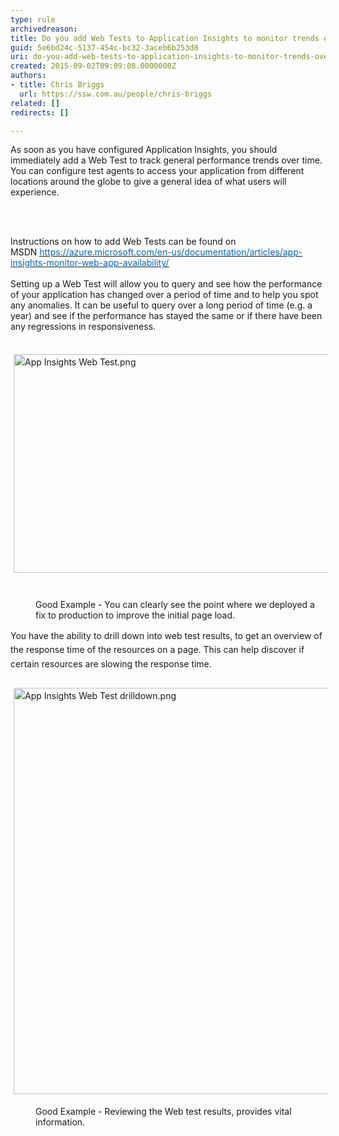 ```yaml
---
type: rule
archivedreason: 
title: Do you add Web Tests to Application Insights to monitor trends over time?
guid: 5e6bd24c-5137-454c-bc32-3aceb6b253d8
uri: do-you-add-web-tests-to-application-insights-to-monitor-trends-over-time
created: 2015-09-02T09:09:08.0000000Z
authors:
- title: Chris Briggs
  url: https://ssw.com.au/people/chris-briggs
related: []
redirects: []

---
```



<p>As soon as you have configured Application Insights, you should immediately add a Web Test to track general performance trends&#160;over time. You can configure test agents to access your application from different locations around the globe to give a general idea of&#160;what users will experience.&#160;<br></p>
<br><excerpt class='endintro'></excerpt><br>
<p>Instructions on how to add Web Tests can be found on MSDN&#160;<a href="https&#58;//azure.microsoft.com/en-us/documentation/articles/app-insights-monitor-web-app-availability/"><span style="text-decoration&#58;underline;"><font color="#0066cc">https&#58;//azure.microsoft.com/en-us/documentation/articles/app-insights-monitor-web-app-availability/ </font></span></a><br><br>Setting up a Web Test will allow you to query and see how the performance of your application has&#160;​changed over a period of time and to help you spot any anomalies. It can be useful to query over a long period of time (e.g. a year) and see if the performance has stayed the same or if there have been any regressions in responsiveness.​</p><p><br><img alt="App Insights Web Test.png" src="/PublishingImages/App-Insights-Web-Test.png" style="margin&#58;5px;width&#58;742px;height&#58;350px;line-height&#58;1.6;" /><span style="line-height&#58;1.6;">​</span></p><dd class="ssw15-rteElement-FigureGood">Good Example - You can clearly see the point where we deployed a fix to production to improve the initial page load.​​​​​​</dd><p><span style="line-height&#58;1.6;">You have the ability to drill down into web test results, to get an overview of the response time of the resources on a page. This can help discover if certain resources are slowing the response time.<br>​<img alt="App Insights Web Test drilldown.png" src="/PublishingImages/App-Insights-Web-Test-drilldown.png" style="margin&#58;5px;width&#58;650px;" /></span></p><dd class="ssw15-rteElement-FigureGood">​​​Good Example - Reviewing the Web test results, provides vital information​.<br></dd>


